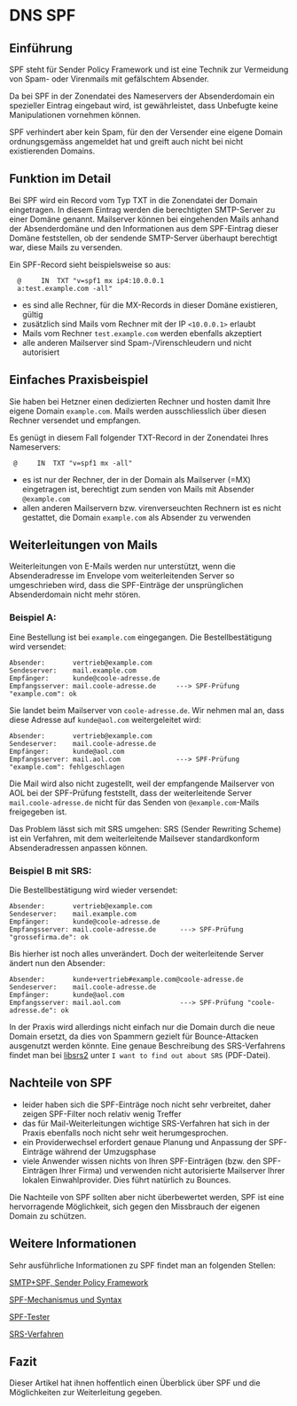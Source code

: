 # DNS SPF
## Einführung
SPF steht für Sender Policy Framework und ist eine Technik zur Vermeidung von Spam- oder Virenmails mit gefälschtem Absender.

Da bei SPF in der Zonendatei des Nameservers der Absenderdomain ein spezieller Eintrag eingebaut wird, ist gewährleistet, dass Unbefugte keine Manipulationen vornehmen können.

SPF verhindert aber kein Spam, für den der Versender eine eigene Domain ordnungsgemäss angemeldet hat und greift auch nicht bei nicht existierenden Domains.

## Funktion im Detail
Bei SPF wird ein Record vom Typ TXT in die Zonendatei der Domain eingetragen. In diesem Eintrag werden die berechtigten SMTP-Server zu einer Domäne genannt. Mailserver können bei eingehenden Mails anhand der Absenderdomäne und den Informationen aus dem SPF-Eintrag dieser Domäne feststellen, ob der sendende SMTP-Server überhaupt berechtigt war, diese Mails zu versenden.

Ein SPF-Record sieht beispielsweise so aus:

```
  @		IN	TXT	"v=spf1 mx ip4:10.0.0.1 
  a:test.example.com -all"
```

* es sind alle Rechner, für die MX-Records in dieser Domäne existieren, gültig
* zusätzlich sind Mails vom Rechner mit der IP `<10.0.0.1>` erlaubt
* Mails vom Rechner `test.example.com` werden ebenfalls akzeptiert
* alle anderen Mailserver sind Spam-/Virenschleudern und nicht autorisiert

## Einfaches Praxisbeispiel
Sie haben bei Hetzner einen dedizierten Rechner und hosten damit Ihre eigene Domain `example.com`. Mails werden ausschliesslich über diesen Rechner versendet und empfangen.

Es genügt in diesem Fall folgender TXT-Record in der Zonendatei Ihres Nameservers:

` @		IN	TXT	"v=spf1 mx -all"`

* es ist nur der Rechner, der in der Domain als Mailserver (=MX) eingetragen ist, berechtigt zum senden von Mails mit Absender `@example.com`
* allen anderen Mailservern bzw. virenverseuchten Rechnern ist es nicht gestattet, die Domain `example.com` als Absender zu verwenden

## Weiterleitungen von Mails
Weiterleitungen von E-Mails werden nur unterstützt, wenn die Absenderadresse im Envelope vom weiterleitenden Server so umgeschrieben wird, dass die SPF-Einträge der unsprünglichen Absenderdomain nicht mehr stören.

### Beispiel A:

Eine Bestellung ist bei `example.com` eingegangen. Die Bestellbestätigung wird versendet:

```
Absender:       vertrieb@example.com
Sendeserver:    mail.example.com
Empfänger:      kunde@coole-adresse.de
Empfangsserver: mail.coole-adresse.de     ---> SPF-Prüfung "example.com": ok
```

Sie landet beim Mailserver von `coole-adresse.de`. Wir nehmen mal an, dass diese Adresse auf `kunde@aol.com` weitergeleitet wird:

```
Absender:       vertrieb@example.com
Sendeserver:    mail.coole-adresse.de
Empfänger:      kunde@aol.com
Empfangsserver: mail.aol.com              ---> SPF-Prüfung "example.com": fehlgeschlagen
```

Die Mail wird also nicht zugestellt, weil der empfangende Mailserver von AOL bei der SPF-Prüfung feststellt, dass der weiterleitende Server `mail.coole-adresse.de` nicht für das Senden von `@example.com`-Mails freigegeben ist.

Das Problem lässt sich mit SRS umgehen: SRS (Sender Rewriting Scheme) ist ein Verfahren, mit dem weiterleitende Mailsever standardkonform Absenderadressen anpassen können.

### Beispiel B mit SRS:

Die Bestellbestätigung wird wieder versendet:

```
Absender:       vertrieb@example.com
Sendeserver:    mail.example.com
Empfänger:      kunde@coole-adresse.de
Empfangsserver: mail.coole-adresse.de      ---> SPF-Prüfung "grossefirma.de": ok
```

Bis hierher ist noch alles unverändert. Doch der weiterleitende Server ändert nun den Absender:

```
Absender:       kunde+vertrieb#example.com@coole-adresse.de
Sendeserver:    mail.coole-adresse.de
Empfänger:      kunde@aol.com
Empfangsserver: mail.aol.com               ---> SPF-Prüfung "coole-adresse.de": ok
```

In der Praxis wird allerdings nicht einfach nur die Domain durch die neue Domain ersetzt, da dies von Spammern gezielt für Bounce-Attacken ausgenutzt werden könnte. Eine genaue Beschreibung des SRS-Verfahrens findet man bei [libsrs2](http://www.libsrs2.org/) unter `I want to find out about SRS` (PDF-Datei).

## Nachteile von SPF
* leider haben sich die SPF-Einträge noch nicht sehr verbreitet, daher zeigen SPF-Filter noch relativ wenig Treffer
* das für Mail-Weiterleitungen wichtige SRS-Verfahren hat sich in der Praxis ebenfalls noch nicht sehr weit herumgesprochen.
* ein Providerwechsel erfordert genaue Planung und Anpassung der SPF-Einträge während der Umzugsphase
* viele Anwender wissen nichts von Ihren SPF-Einträgen (bzw. den SPF-Einträgen Ihrer Firma) und verwenden nicht autorisierte Mailserver Ihrer lokalen Einwahlprovider. Dies führt natürlich zu Bounces.

Die Nachteile von SPF sollten aber nicht überbewertet werden, SPF ist eine hervorragende Möglichkeit, sich gegen den Missbrauch der eigenen Domain zu schützen.

## Weitere Informationen

Sehr ausführliche Informationen zu SPF findet man an folgenden Stellen:

[SMTP+SPF, Sender Policy Framework](http://www.openspf.org/)

[SPF-Mechanismus und Syntax](http://www.openspf.org/SPF_Record_Syntax)

[SPF-Tester](http://www.dnsstuff.com/)

[SRS-Verfahren](http://www.openspf.org/SRS)

## Fazit 
Dieser Artikel hat ihnen hoffentlich einen Überblick über SPF und die Möglichkeiten zur Weiterleitung gegeben.